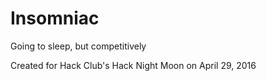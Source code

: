 # Insomniac
Going to sleep, but competitively

Created for Hack Club's Hack Night Moon on April 29, 2016